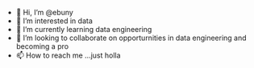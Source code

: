 - 👋 Hi, I’m @ebuny
- 👀 I’m interested in data
- 🌱 I’m currently learning data engineering
- 💞️ I’m looking to collaborate on opporturnities in data engineering and becoming a pro
- 📫 How to reach me ...just holla

<!---
ebuny/ebuny is a ✨ special ✨ repository because its `README.md` (this file) appears on your GitHub profile.
You can click the Preview link to take a look at your changes.
--->
